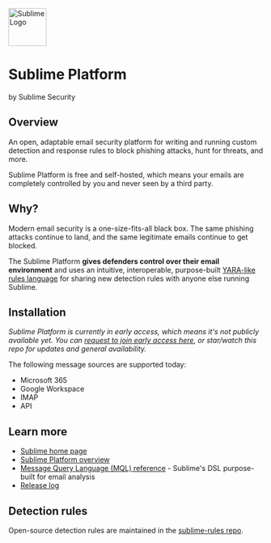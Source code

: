 <a href="https://sublimesecurity.com"><img src="https://user-images.githubusercontent.com/11003450/115128085-5805da00-9fa9-11eb-8c7a-dc8b708053ee.png" width="75px" alt="Sublime Logo" /></a>

Sublime Platform
==========
by Sublime Security

Overview
---------
An open, adaptable email security platform for writing and running custom detection and response rules to block phishing attacks, hunt for threats, and more.

Sublime Platform is free and self-hosted, which means your emails are completely controlled by you and never seen by a third party.

Why?
----------
Modern email security is a one-size-fits-all black box. The same phishing attacks continue to land, and the same legitimate emails continue to get blocked.

The Sublime Platform **gives defenders control over their email environment** and uses an intuitive, interoperable, purpose-built [YARA-like rules language](https://docs.sublimesecurity.com/docs/message-query-language) for sharing new detection rules with anyone else running Sublime.

Installation
----------
*Sublime Platform is currently in early access, which means it's not publicly available yet. You can [request to join early access here](https://sublimesecurity.com/platform), or star/watch this repo for updates and general availability.*

The following message sources are supported today:
- Microsoft 365
- Google Workspace
- IMAP
- API

Learn more
----------
- [Sublime home page](https://sublimesecurity.com)
- [Sublime Platform overview](https://docs.sublimesecurity.com)
- [Message Query Language (MQL) reference](https://docs.sublimesecurity.com/docs/message-query-language) - Sublime's DSL purpose-built for email analysis
- [Release log](https://new.sublimesecurity.com)


Detection rules
----------
Open-source detection rules are maintained in the [sublime-rules repo](https://github.com/sublime-security/sublime-rules).
